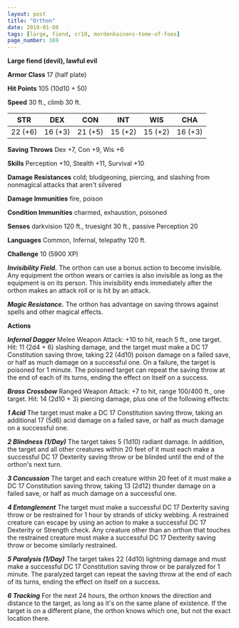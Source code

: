 ```yaml
---
layout: post
title: "Orthon"
date: 2019-01-08
tags: [large, fiend, cr10, mordenkainens-tome-of-foes]
page_number: 169
---
```


**Large fiend (devil), lawful evil**

**Armor Class** 17 (half plate)

**Hit Points** 105  (10d10 + 50)

**Speed** 30 ft., climb 30 ft.

|   STR   |   DEX   |   CON   |   INT   |   WIS   |   CHA   |
|:-------:|:-------:|:-------:|:-------:|:-------:|:-------:|
| 22 (+6) | 16 (+3) | 21 (+5) | 15 (+2) | 15 (+2) | 16 (+3) |

**Saving Throws** Dex +7, Con +9, Wis +6

**Skills** Perception +10, Stealth +11, Survival +10

**Damage Resistances** cold; bludgeoning, piercing, and slashing from nonmagical attacks that aren't silvered

**Damage Immunities** fire, poison

**Condition Immunities** charmed, exhaustion, poisoned

**Senses** darkvision 120 ft., truesight 30 ft., passive Perception 20

**Languages** Common, Infernal, telepathy 120 ft.

**Challenge** 10 (5900 XP)

***Invisibility Field.*** The orthon can use a bonus action to become invisible. Any equipment the orthon wears or carries is also invisible as long as the equipment is on its person. This invisibility ends immediately after the orthon makes an attack roll or is hit by an attack.

***Magic Resistance.*** The orthon has advantage on saving throws against spells and other magical effects.

**Actions**

***Infernal Dagger*** Melee Weapon Attack: +10 to hit, reach 5 ft., one target. Hit: 11 (2d4 + 6) slashing damage, and the target must make a DC 17 Constitution saving throw, taking 22 (4d10) poison damage on a failed save, or half as much damage on a successful one. On a failure, the target is poisoned for 1 minute. The poisoned target can repeat the saving throw at the end of each of its turns, ending the effect on itself on a success.

***Brass Crossbow*** Ranged Weapon Attack: +7 to hit, range 100/400 ft., one target. Hit: 14 (2d10 + 3) piercing damage, plus one of the following effects:

***1 Acid*** The target must make a DC 17 Constitution saving throw, taking an additional 17 (5d6) acid damage on a failed save, or half as much damage on a successful one.

***2 Blindness (1/Day)*** The target takes 5 (1d10) radiant damage. In addition, the target and all other creatures within 20 feet of it must each make a successful DC 17 Dexterity saving throw or be blinded until the end of the orthon's next turn.

***3 Concussion*** The target and each creature within 20 feet of it must make a DC 17 Constitution saving throw, taking 13 (2d12) thunder damage on a failed save, or half as much damage on a successful one.

***4 Entanglement*** The target must make a successful DC 17 Dexterity saving throw or be restrained for 1 hour by strands of sticky webbing. A restrained creature can escape by using an action to make a successful DC 17 Dexterity or Strength check. Any creature other than an orthon that touches the restrained creature must make a successful DC 17 Dexterity saving throw or become similarly restrained.

***5 Paralysis (1/Day)*** The target takes 22 (4d10) lightning damage and must make a successful DC 17 Constitution saving throw or be paralyzed for 1 minute. The paralyzed target can repeat the saving throw at the end of each of its turns, ending the effect on itself on a success.

***6 Tracking*** For the next 24 hours, the orthon knows the direction and distance to the target, as long as it's on the same plane of existence. If the target is on a different plane, the orthon knows which one, but not the exact location there.